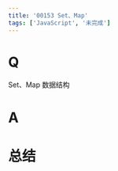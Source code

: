 ```yaml
---
title: '00153 Set、Map'
tags: ['JavaScript', '未完成']
---
```


# Q

Set、Map 数据结构

# A



# 总结



<script>
  function func() {

  }
  
</script>